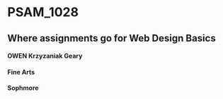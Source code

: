# PSAM_1028
## Where assignments go for Web Design Basics

#### OWEN Krzyzaniak Geary
#### Fine Arts
#### Sophmore
